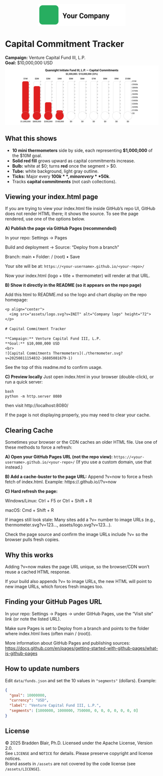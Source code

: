 <p align="center">
  <img src="assets/logo.svg?v=INIT" alt="Company logo" height="72">
</p>

# Capital Commitment Tracker

**Campaign:** Venture Capital Fund III, L.P.  
**Goal:** $10,000,000 USD
<br>
![Capital Commitments Thermometers](./thermometer.svg?v=20250811154832-16885081679-1)

## What this shows
- **10 mini thermometers** side by side, each representing **$1,000,000** of the $10M goal.
- **Solid red fill** grows upward as capital commitments increase.
- **Bulb:** white at $0; turns **red** once the segment > $0.
- **Tube:** white background, light gray outline.
- **Ticks:** Major every **$100k**, minor every **$50k**.
- Tracks **capital commitments** (not cash collections).

## Viewing your index.html page
If you are trying to view your index.html file inside GitHub’s repo UI, GitHub does not render HTML there; it shows the source. To see the page rendered, use one of the options below.

**A) Publish the page via GitHub Pages (recommended)**

In your repo: Settings → Pages

Build and deployment → Source: “Deploy from a branch”

Branch: main • Folder: / (root) • Save

Your site will be at:
`https://<your-username>.github.io/<your-repo>/`

Now your index.html (logo + title + thermometer) will render at that URL.

**B) Show it directly in the README (so it appears on the repo page)**

Add this html to README.md so the logo and chart display on the repo homepage:

```
<p align="center">
  <img src="assets/logo.svg?v=INIT" alt="Company logo" height="72">
</p>

# Capital Commitment Tracker

**Campaign:** Venture Capital Fund III, L.P.  
**Goal:** $10,000,000 USD
<br>
![Capital Commitments Thermometers](./thermometer.svg?v=20250811154832-16885081679-1)
```
See the top of this readme.md to confirm usage.

**C) Preview locally**
Just open index.html in your browser (double-click), or run a quick server:

```
bash
python -m http.server 8080
```
then visit http://localhost:8080/

If the page is not displaying properly, you may need to clear your cache.

## Clearing Cache
Sometimes your browser or the CDN caches an older HTML file. Use one of these methods to force a refresh:

**A) Open your GitHub Pages URL (not the repo view):**
`https://<your-username>.github.io/<your-repo>/`
(If you use a custom domain, use that instead.)

**B) Add a cache-buster to the page URL:**
Append ?v=now to force a fresh fetch of index.html.
Example: https://<your-username>.github.io/<your-repo>/?v=now

**C) Hard refresh the page:**

Windows/Linux: Ctrl + F5 or Ctrl + Shift + R

macOS: Cmd + Shift + R

If images still look stale:
Many sites add a ?v= number to image URLs (e.g., thermometer.svg?v=123…, assets/logo.svg?v=123…).

Check the page source and confirm the image URLs include ?v= so the browser pulls fresh copies.

## Why this works
Adding ?v=now makes the page URL unique, so the browser/CDN won’t reuse a cached HTML response.

If your build also appends ?v= to image URLs, the new HTML will point to new image URLs, which forces fresh images too.

## Finding your GitHub Pages URL
In your repo: Settings → Pages → under GitHub Pages, use the “Visit site” link (or note the listed URL).

Make sure Pages is set to Deploy from a branch and points to the folder where index.html lives (often main / (root)).

More information about GitHub Pages and publishing sources: https://docs.github.com/en/pages/getting-started-with-github-pages/what-is-github-pages

## How to update numbers
Edit `data/funds.json` and set the 10 values in `"segments"` (dollars). Example:
```json
{
  "goal": 10000000,
  "currency": "USD",
  "label": "Venture Capital Fund III, L.P.",
  "segments": [1000000, 1000000, 750000, 0, 0, 0, 0, 0, 0, 0]
}
```

## License
© 2025 Bradden Blair, Ph.D. Licensed under the Apache License, Version 2.0.  
See `LICENSE` and `NOTICE` for details. Please preserve copyright and license notices.  
Brand assets in `/assets` are not covered by the code license (see `/assets/LICENSE`).
